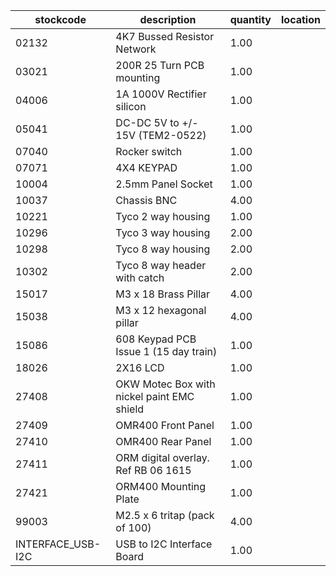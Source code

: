 |stockcode|description|quantity|location|
|---------|-----------|--------|--------|
|02132|4K7 Bussed Resistor Network|1.00||
|03021|200R 25 Turn PCB mounting|1.00||
|04006|1A 1000V Rectifier silicon|1.00||
|05041|DC-DC 5V to +/- 15V (TEM2-0522)|1.00||
|07040|Rocker switch|1.00||
|07071|4X4 KEYPAD|1.00||
|10004|2.5mm Panel Socket|1.00||
|10037|Chassis BNC|4.00||
|10221|Tyco 2 way housing|1.00||
|10296|Tyco 3 way housing|2.00||
|10298|Tyco 8 way housing|2.00||
|10302|Tyco 8 way header with catch|2.00||
|15017|M3 x 18 Brass Pillar|4.00||
|15038|M3 x 12 hexagonal pillar|4.00||
|15086|608 Keypad PCB Issue 1 (15 day train)|1.00||
|18026|2X16 LCD|1.00||
|27408|OKW Motec Box with nickel paint EMC shield|1.00||
|27409|OMR400 Front Panel|1.00||
|27410|OMR400 Rear Panel|1.00||
|27411|ORM digital overlay.   Ref RB 06 1615|1.00||
|27421|ORM400 Mounting Plate|1.00||
|99003|M2.5 x 6 tritap (pack of 100)|4.00||
|INTERFACE_USB-I2C|USB to I2C Interface Board|1.00||
